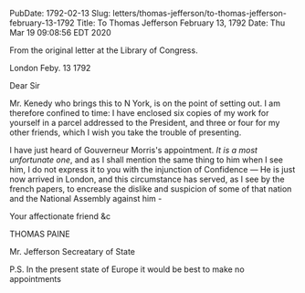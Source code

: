 PubDate: 1792-02-13
Slug: letters/thomas-jefferson/to-thomas-jefferson-february-13-1792
Title: To Thomas Jefferson  February 13, 1792
Date: Thu Mar 19 09:08:56 EDT 2020

  From the original letter at the Library of Congress.
  
  London Feby. 13 1792
  
  Dear Sir

  Mr. Kenedy who brings this to N York, is on the point of setting out. I am 
  therefore confined to time: I have enclosed six copies of my work for 
  yourself in a parcel addressed to the President, and three or four for my 
  other friends, which I wish you take the trouble of presenting.
  
  I have just heard of Gouverneur Morris's appointment. *It is a most unfortunate 
  one*, and as I shall mention the same thing to him when I see him, I do not 
  express it to you with the injunction of Confidence &mdash; He is just now 
  arrived in London, and this circumstance has served, as I see by the french 
  papers, to encrease the dislike and suspicion of some of that nation and the
  National Assembly against him - 
  
  Your affectionate friend &c
  
  THOMAS PAINE
  
  Mr. Jefferson Secreatary of State
  
  P.S. In the present state of Europe it would be best to make no appointments
  
